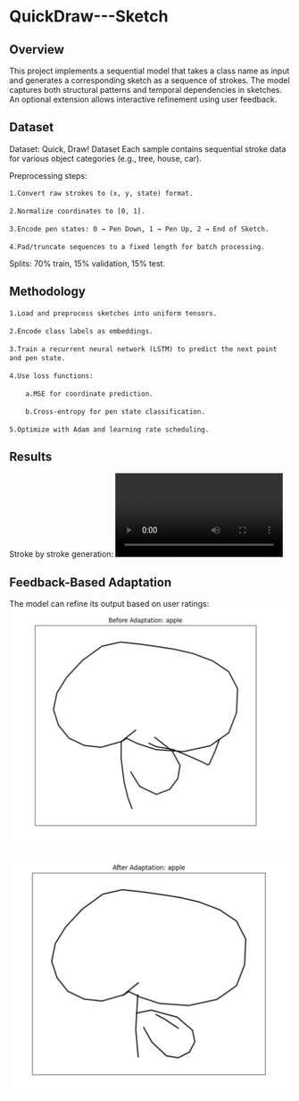 # QuickDraw---Sketch

## Overview 
This project implements a sequential model that takes a class name as input and generates a corresponding sketch as a sequence of strokes. The model captures both structural patterns and temporal dependencies in sketches. An optional extension allows interactive refinement using user feedback.

## Dataset
Dataset: Quick, Draw! Dataset
Each sample contains sequential stroke data for various object categories (e.g., tree, house, car).

Preprocessing steps:

    1.Convert raw strokes to (x, y, state) format.

    2.Normalize coordinates to [0, 1].

    3.Encode pen states: 0 → Pen Down, 1 → Pen Up, 2 → End of Sketch.

    4.Pad/truncate sequences to a fixed length for batch processing.

Splits: 70% train, 15% validation, 15% test.


## Methodology
    1.Load and preprocess sketches into uniform tensors.

    2.Encode class labels as embeddings.

    3.Train a recurrent neural network (LSTM) to predict the next point and pen state.

    4.Use loss functions:

        a.MSE for coordinate prediction.

        b.Cross-entropy for pen state classification.

    5.Optimize with Adam and learning rate scheduling.


## Results
Stroke by stroke generation:
![Stroke generation](video/strokes_sequence.mov)

## Feedback-Based Adaptation
The model can refine its output based on user ratings:
![Before Adaptation](images/before_adaptation.png)

![After Adaptation](images/after_adaptation.png)
